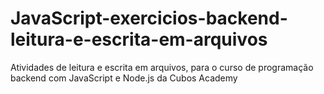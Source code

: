 # JavaScript-exercicios-backend-leitura-e-escrita-em-arquivos
Atividades de leitura e escrita em arquivos, para o curso de programação backend com JavaScript e Node.js da Cubos Academy
